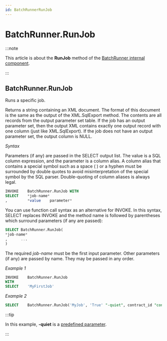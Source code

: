 ```yaml
---
id: BatchRunnerRunJob
---
```


# BatchRunner.RunJob




:::note

This article is about the **RunJob** method of the [BatchRunner internal component](/docs/Extensions/BatchRunner_internal_component).

:::

## **BatchRunner.RunJob**

Runs a specific job.

Returns a string containing an XML document. The format of this document is the same as the output of the XML.SqlExport method. The contents are all records from the output parameter set table. If the job has an output parameter set, then the output XML contains exactly one output record with one column (just like XML.SqlExport). If the job does not have an output parameter set, the output column is NULL.

*Syntax*

Parameters (if any) are passed in the SELECT output list. The value is a SQL column expression, and the parameter is a column alias. A column alias that contains a special symbol such as a space ( ) or a hyphen must be surrounded by double quotes to avoid misinterpretation of the special symbol by the SQL parser. Double-quoting of column aliases is always legal. 

```sql
INVOKE    BatchRunner.RunJob WITH
SELECT    *job-name*
,         *value    parameter*
```

You can use function call syntax as an alternative for INVOKE. In this syntax, SELECT replaces INVOKE and the method name is followed by parentheses which surround parameters (if any are passed):

```sql
SELECT BatchRunner.RunJob(
*job-name*
,      ...
)
```

The required *job-name* must be the first input parameter. Other parameters (if any) are passed by name. They may be passed in any order.

*Example 1*

```sql
INVOKE    BatchRunner.RunJob 
WITH
SELECT    'MyFirstJob'
```

*Example 2*

```sql
SELECT    BatchRunner.RunJob('MyJob', 'True' "-quiet", contract_id "contract_id")
```


:::tip

In this example, **-quiet** is a [predefined parameter](/docs/Extensions/BatchRunner_internal_component/BatchRunner_internal_component.md).

:::
